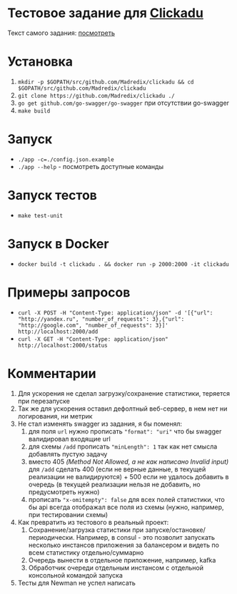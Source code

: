 # Тестовое задание для [Clickadu](https://clickadu.com/)

Текст самого задания: [посмотреть](/task.md)

# Установка
1. `mkdir -p $GOPATH/src/github.com/Madredix/clickadu && cd $GOPATH/src/github.com/Madredix/clickadu`
2. `git clone https://github.com/Madredix/clickadu ./`
3. `go get github.com/go-swagger/go-swagger` при отсутствии go-swagger
4. `make build`

# Запуск
* `./app -c=./config.json.example`
* `./app --help` - посмотреть доступные команды

# Запуск тестов
* `make test-unit`

# Запуск в Docker
* `docker build -t clickadu . && docker run -p 2000:2000 -it clickadu`

# Примеры запросов
* `curl -X POST -H "Content-Type: application/json" -d '[{"url": "http://yandex.ru", "number_of_requests": 3},{"url": "http://google.com", "number_of_requests": 3}]' http://localhost:2000/add`
* `curl -X GET -H "Content-Type: application/json" http://localhost:2000/status`

# Комментарии
1. Для ускорения не сделал загрузку/сохранение статистики, теряется при перезапуске
2. Так же для ускорения оставил дефолтный веб-сервер, в нем нет ни логирования, ни метрик
3. Не стал изменять swagger из задания, я бы поменял:
    1. для поля `url` нужно прописать `"format": "uri"` что бы swagger валидировал входящие url
    2. для схемы `/add` прописать `"minLength": 1` так как нет смысла добавлять пустую задачу 
    3. вместо 405 _(Method Not Allowed, а не как написано Invalid input)_ для `/add` сделать 400 (если не верные данные, в текущей реализации не валидируются) + 500 если не удалось добавить в очередь (в текущей реализации нельзя не добавить, но предусмотреть нужно)
    4. прописать `"x-omitempty": false` для всех полей статистики, что бы api всегда отображал все поля из схемы (нужно, например, при тестировании схемы)
4. Как превратить из тестового в реальный проект:
    1. Сохранение/загрузка статистики при запуске/остановке/периодически. Например, в consul - это позволит запускать несколько инстансов приложения за балансером и видеть по всем статистику отдельно/суммарно
    2. Очередь вынести в отдельное приложение, например, kafka
    3. Обработчик очереди отдельным инстансом с отдельной консольной командой запуска
5. Тесты для Newman не успел написать